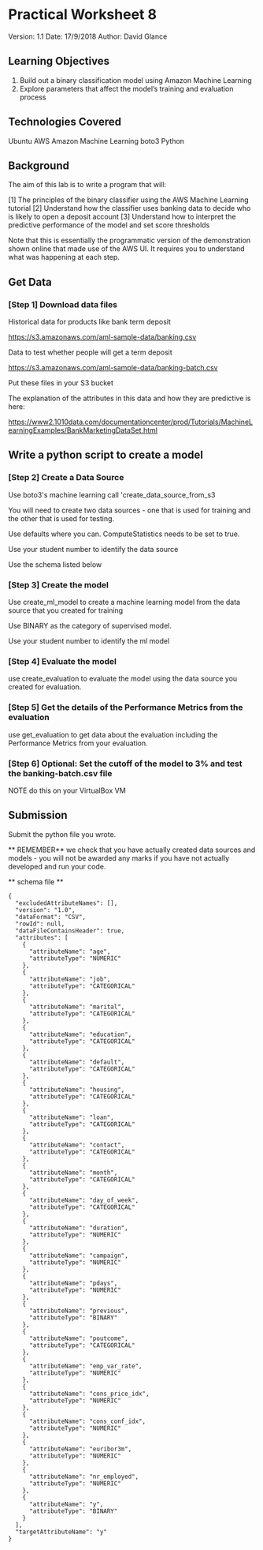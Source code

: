 # Practical Worksheet 8

Version: 1.1 Date: 17/9/2018 Author: David Glance

## Learning Objectives

1.	Build out a binary classification model using Amazon Machine Learning
2.	Explore parameters that affect the model’s training and evaluation process

## Technologies Covered

Ubuntu
AWS
Amazon Machine Learning
boto3
Python

## Background

The aim of this lab is to write a program that will:

[1] The principles of the binary classifier using the AWS Machine Learning tutorial 
[2] Understand how the classifier uses banking data to decide who is likely to open a deposit account
[3] Understand how to interpret the predictive performance of the model and set score thresholds

Note that this is essentially the programmatic version of the
demonstration shown online that made use of the AWS UI. It requires
you to understand what was happening at each step. 

## Get Data

### [Step 1] Download data files

Historical data for products like bank term deposit

https://s3.amazonaws.com/aml-sample-data/banking.csv

Data to test whether people will get a term deposit

https://s3.amazonaws.com/aml-sample-data/banking-batch.csv

Put these files in your S3 bucket

The explanation of the attributes in this data and how they are
predictive is here:

https://www2.1010data.com/documentationcenter/prod/Tutorials/MachineLearningExamples/BankMarketingDataSet.html


## Write a python script to create a model 

### [Step 2] Create a Data Source

Use boto3's machine learning call 'create\_data\_source\_from_s3

You will need to create two data sources - one that is used for
training and the other that is used for testing. 

Use defaults where you can. ComputeStatistics needs to be set to true.

Use your student number to identify the data source

Use the schema listed below

### [Step 3] Create the model

Use create\_ml\_model to create a machine learning model from the data
source that you created for training

Use BINARY as the category of supervised model.

Use your student number to identify the ml model

### [Step 4] Evaluate the model

use create\_evaluation to evaluate the model using the data source you
created for evaluation.


### [Step 5] Get the details of the Performance Metrics from the evaluation

use get\_evaluation to get data about the evaluation including the
Performance Metrics from your evaluation.

### [Step 6] Optional: Set the cutoff of the model to 3% and test the banking-batch.csv file



NOTE do this on your VirtualBox VM


## Submission

Submit the python file you wrote.

** REMEMBER** we check that you have actually created data sources and
   models - you will not be awarded any marks if you have not actually
   developed and run your code.


** schema file **

```
{
  "excludedAttributeNames": [], 
  "version": "1.0", 
  "dataFormat": "CSV", 
  "rowId": null, 
  "dataFileContainsHeader": true, 
  "attributes": [
    {
      "attributeName": "age", 
      "attributeType": "NUMERIC"
    }, 
    {
      "attributeName": "job", 
      "attributeType": "CATEGORICAL"
    }, 
    {
      "attributeName": "marital", 
      "attributeType": "CATEGORICAL"
    }, 
    {
      "attributeName": "education", 
      "attributeType": "CATEGORICAL"
    }, 
    {
      "attributeName": "default", 
      "attributeType": "CATEGORICAL"
    }, 
    {
      "attributeName": "housing", 
      "attributeType": "CATEGORICAL"
    }, 
    {
      "attributeName": "loan", 
      "attributeType": "CATEGORICAL"
    }, 
    {
      "attributeName": "contact", 
      "attributeType": "CATEGORICAL"
    }, 
    {
      "attributeName": "month", 
      "attributeType": "CATEGORICAL"
    }, 
    {
      "attributeName": "day_of_week", 
      "attributeType": "CATEGORICAL"
    }, 
    {
      "attributeName": "duration", 
      "attributeType": "NUMERIC"
    }, 
    {
      "attributeName": "campaign", 
      "attributeType": "NUMERIC"
    }, 
    {
      "attributeName": "pdays", 
      "attributeType": "NUMERIC"
    }, 
    {
      "attributeName": "previous", 
      "attributeType": "BINARY"
    }, 
    {
      "attributeName": "poutcome", 
      "attributeType": "CATEGORICAL"
    }, 
    {
      "attributeName": "emp_var_rate", 
      "attributeType": "NUMERIC"
    }, 
    {
      "attributeName": "cons_price_idx", 
      "attributeType": "NUMERIC"
    }, 
    {
      "attributeName": "cons_conf_idx", 
      "attributeType": "NUMERIC"
    }, 
    {
      "attributeName": "euribor3m", 
      "attributeType": "NUMERIC"
    }, 
    {
      "attributeName": "nr_employed", 
      "attributeType": "NUMERIC"
    }, 
    {
      "attributeName": "y", 
      "attributeType": "BINARY"
    }
  ], 
  "targetAttributeName": "y"
}

```
